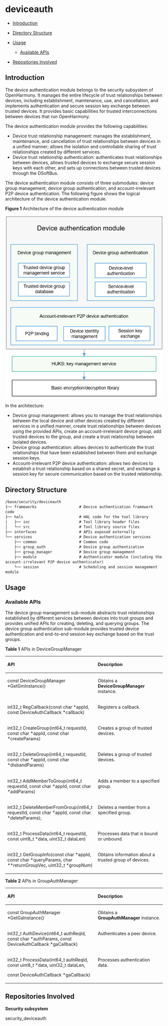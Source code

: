 # deviceauth<a name="EN-US_TOPIC_0000001150002727"></a>

-   [Introduction](#section11660541593)
-   [Directory Structure](#section161941989596)
-   [Usage](#section1312121216216)
    -   [Available APIs](#section1551164914237)

-   [Repositories Involved](#section1371113476307)

## Introduction<a name="section11660541593"></a>

The device authentication module belongs to the security subsystem of OpenHarmony. It manages the entire lifecycle of trust relationships between devices, including establishment, maintenance, use, and cancellation, and implements authentication and secure session key exchange between trusted devices. It provides basic capabilities for trusted interconnections between devices that run OpenHarmony.

The device authentication module provides the following capabilities:

-   Device trust relationship management: manages the establishment, maintenance, and cancellation of trust relationships between devices in a unified manner; allows the isolation and controllable sharing of trust relationships created by different services.
-   Device trust relationship authentication: authenticates trust relationships between devices, allows trusted devices to exchange secure session keys with each other, and sets up connections between trusted devices through the DSoftBus.

The device authentication module consists of three submodules: device group management, device group authentication, and account-irrelevant P2P device authentication. The following figure shows the logical architecture of the device authentication module.

**Figure  1**  Architecture of the device authentication module<a name="fig4460722185514"></a>  


![](figures/en-us_deviceauth_architecture.png)

In the architecture:

-   Device group management: allows you to manage the trust relationships between the local device and other devices created by different services in a unified manner, create trust relationships between devices using the provided APIs, create an account-irrelevant device group, add trusted devices to the group, and create a trust relationship between isolated devices.
-   Device group authentication: allows devices to authenticate the trust relationships that have been established between them and exchange session keys.
-   Account-irrelevant P2P device authentication: allows two devices to establish a trust relationship based on a shared secret, and exchange a session key for secure communication based on the trusted relationship.

## Directory Structure<a name="section161941989596"></a>

```
/base/security/deviceauth
├── frameworks                   # Device authentication framework code
├── hals                         # HAL code for the tool library
│   ├── inc                      # Tool library header files
│   └── src                      # Tool library source files
├── interfaces                   # APIs exposed externally
└── services                     # Device authentication services
    ├── common                   # Common code
    ├── group_auth               # Device group authentication
    ├── group_manager            # Device group management
    ├── module                   # Authenticator module (including the account-irrelevant P2P device authenticator)
    └── session                  # Scheduling and session management module
```

## Usage<a name="section1312121216216"></a>

### Available APIs<a name="section1551164914237"></a>

The device group management sub-module abstracts trust relationships established by different services between devices into trust groups and provides unified APIs for creating, deleting, and querying groups. The device group authentication sub-module provides trusted device authentication and end-to-end session key exchange based on the trust groups.

**Table  1**  APIs in DeviceGroupManager

<a name="table1731550155318"></a>
<table><thead align="left"><tr id="row4419501537"><th class="cellrowborder" valign="top" width="57.38999999999999%" id="mcps1.2.3.1.1"><p id="p54150165315"><a name="p54150165315"></a><a name="p54150165315"></a>API</p>
</th>
<th class="cellrowborder" valign="top" width="42.61%" id="mcps1.2.3.1.2"><p id="p941150145313"><a name="p941150145313"></a><a name="p941150145313"></a>Description</p>
</th>
</tr>
</thead>
<tbody><tr id="row34145016535"><td class="cellrowborder" valign="top" width="57.38999999999999%" headers="mcps1.2.3.1.1 "><p id="p1487722894416"><a name="p1487722894416"></a><a name="p1487722894416"></a>const DeviceGroupManager *GetGmInstance()</p>
</td>
<td class="cellrowborder" valign="top" width="42.61%" headers="mcps1.2.3.1.2 "><p id="p13562171015712"><a name="p13562171015712"></a><a name="p13562171015712"></a>Obtains a <strong id="b4999346135811"><a name="b4999346135811"></a><a name="b4999346135811"></a>DeviceGroupManager</strong> instance.</p>
</td>
</tr>
<tr id="row1027292610453"><td class="cellrowborder" valign="top" width="57.38999999999999%" headers="mcps1.2.3.1.1 "><p id="p1227312634518"><a name="p1227312634518"></a><a name="p1227312634518"></a>int32_t RegCallback(const char *appId, const DeviceAuthCallback *callback)</p>
</td>
<td class="cellrowborder" valign="top" width="42.61%" headers="mcps1.2.3.1.2 "><p id="p7488141134613"><a name="p7488141134613"></a><a name="p7488141134613"></a>Registers a callback.</p>
</td>
</tr>
<tr id="row1746172917474"><td class="cellrowborder" valign="top" width="57.38999999999999%" headers="mcps1.2.3.1.1 "><p id="p9758144610285"><a name="p9758144610285"></a><a name="p9758144610285"></a>int32_t CreateGroup(int64_t requestId, const char *appId, const char *createParams)</p>
</td>
<td class="cellrowborder" valign="top" width="42.61%" headers="mcps1.2.3.1.2 "><p id="p2431455765"><a name="p2431455765"></a><a name="p2431455765"></a>Creates a group of trusted devices.</p>
</td>
</tr>
<tr id="row10992232154714"><td class="cellrowborder" valign="top" width="57.38999999999999%" headers="mcps1.2.3.1.1 "><p id="p1310363994713"><a name="p1310363994713"></a><a name="p1310363994713"></a>int32_t DeleteGroup(int64_t requestId, const char *appId, const char *disbandParams)</p>
</td>
<td class="cellrowborder" valign="top" width="42.61%" headers="mcps1.2.3.1.2 "><p id="p126575774517"><a name="p126575774517"></a><a name="p126575774517"></a>Deletes a group of trusted devices.</p>
</td>
</tr>
<tr id="row1440154863415"><td class="cellrowborder" valign="top" width="57.38999999999999%" headers="mcps1.2.3.1.1 "><p id="p19702122715481"><a name="p19702122715481"></a><a name="p19702122715481"></a>int32_t AddMemberToGroup(int64_t requestId, const char *appId, const char *addParams)</p>
</td>
<td class="cellrowborder" valign="top" width="42.61%" headers="mcps1.2.3.1.2 "><p id="p240224817343"><a name="p240224817343"></a><a name="p240224817343"></a>Adds a member to a specified group.</p>
</td>
</tr>
<tr id="row495164812345"><td class="cellrowborder" valign="top" width="57.38999999999999%" headers="mcps1.2.3.1.1 "><p id="p1872417515488"><a name="p1872417515488"></a><a name="p1872417515488"></a>int32_t DeleteMemberFromGroup(int64_t requestId, const char *appId, const char *deleteParams);</p>
</td>
<td class="cellrowborder" valign="top" width="42.61%" headers="mcps1.2.3.1.2 "><p id="p1995144893411"><a name="p1995144893411"></a><a name="p1995144893411"></a>Deletes a member from a specified group.</p>
</td>
</tr>
<tr id="row4107114933418"><td class="cellrowborder" valign="top" width="57.38999999999999%" headers="mcps1.2.3.1.1 "><p id="p794617473016"><a name="p794617473016"></a><a name="p794617473016"></a>int32_t ProcessData(int64_t requestId, const uint8_t *data, uint32_t dataLen)</p>
</td>
<td class="cellrowborder" valign="top" width="42.61%" headers="mcps1.2.3.1.2 "><p id="p11107849113418"><a name="p11107849113418"></a><a name="p11107849113418"></a>Processes data that is bound or unbound.</p>
</td>
</tr>
<tr id="row3270349193419"><td class="cellrowborder" valign="top" width="57.38999999999999%" headers="mcps1.2.3.1.1 "><p id="p179130216514"><a name="p179130216514"></a><a name="p179130216514"></a>int32_t GetGroupInfo(const char *appId, const char *queryParams, char **returnGroupVec, uint32_t *groupNum)</p>
</td>
<td class="cellrowborder" valign="top" width="42.61%" headers="mcps1.2.3.1.2 "><p id="p12701049183411"><a name="p12701049183411"></a><a name="p12701049183411"></a>Obtains information about a trusted group of devices.</p>
</td>
</tr>
</tbody>
</table>

**Table  2**  APIs in GroupAuthManager

<a name="table12330133114308"></a>
<table><thead align="left"><tr id="row15330631193013"><th class="cellrowborder" valign="top" width="57.38999999999999%" id="mcps1.2.3.1.1"><p id="p73319319302"><a name="p73319319302"></a><a name="p73319319302"></a>API</p>
</th>
<th class="cellrowborder" valign="top" width="42.61%" id="mcps1.2.3.1.2"><p id="p133312317305"><a name="p133312317305"></a><a name="p133312317305"></a>Description</p>
</th>
</tr>
</thead>
<tbody><tr id="row15331183193010"><td class="cellrowborder" valign="top" width="57.38999999999999%" headers="mcps1.2.3.1.1 "><p id="p19743328133620"><a name="p19743328133620"></a><a name="p19743328133620"></a>const GroupAuthManager *GetGaInstance()</p>
</td>
<td class="cellrowborder" valign="top" width="42.61%" headers="mcps1.2.3.1.2 "><p id="p16742028153611"><a name="p16742028153611"></a><a name="p16742028153611"></a>Obtains a <strong id="b13399173415119"><a name="b13399173415119"></a><a name="b13399173415119"></a>GroupAuthManager</strong> instance.</p>
</td>
</tr>
<tr id="row7331133163017"><td class="cellrowborder" valign="top" width="57.38999999999999%" headers="mcps1.2.3.1.1 "><p id="p118111117133514"><a name="p118111117133514"></a><a name="p118111117133514"></a>int32_t AuthDevice(int64_t authReqId, const char *authParams, const DeviceAuthCallback *gaCallback)</p>
</td>
<td class="cellrowborder" valign="top" width="42.61%" headers="mcps1.2.3.1.2 "><p id="p151481335193817"><a name="p151481335193817"></a><a name="p151481335193817"></a>Authenticates a peer device.</p>
</td>
</tr>
<tr id="row633283153012"><td class="cellrowborder" valign="top" width="57.38999999999999%" headers="mcps1.2.3.1.1 "><p id="p12534111115352"><a name="p12534111115352"></a><a name="p12534111115352"></a>int32_t ProcessData(int64_t authReqId, const uint8_t *data, uint32_t dataLen,</p>
<p id="p16534181113358"><a name="p16534181113358"></a><a name="p16534181113358"></a>const DeviceAuthCallback *gaCallback)</p>
</td>
<td class="cellrowborder" valign="top" width="42.61%" headers="mcps1.2.3.1.2 "><p id="p1633173173012"><a name="p1633173173012"></a><a name="p1633173173012"></a>Processes authentication data.</p>
</td>
</tr>
</tbody>
</table>

## Repositories Involved<a name="section1371113476307"></a>

**Security subsystem**

security\_deviceauth

